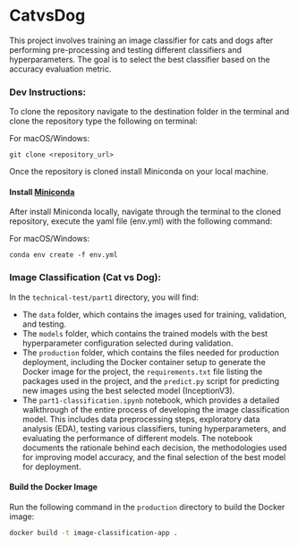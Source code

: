 # CatvsDog

This project involves training an image classifier for cats and dogs after performing pre-processing and testing different classifiers and hyperparameters. The goal is to select the best classifier based on the accuracy evaluation metric.

### Dev Instructions:
To clone the repository navigate to the destination folder in the terminal and clone the repository type the following on terminal:

For macOS/Windows:

```
git clone <repository_url>
```

Once the repository is cloned install Miniconda on your local machine.

#### **Install [Miniconda](https://docs.anaconda.com/free/miniconda/index.html)**

After install Miniconda locally, navigate through the terminal to the cloned repository, execute the yaml file (env.yml) with the following command:

For macOS/Windows:

```
conda env create -f env.yml
```

### Image Classification (Cat vs Dog):

In the `technical-test/part1` directory, you will find:
- The `data` folder, which contains the images used for training, validation, and testing.
- The `models` folder, which contains the trained models with the best hyperparameter configuration selected during validation.
- The `production` folder, which contains the files needed for production deployment, including the Docker container setup to generate the Docker image for the project, the `requirements.txt` file listing the packages used in the project, and the `predict.py` script for predicting new images using the best selected model (InceptionV3).
- The `part1-classification.ipynb` notebook, which provides a detailed walkthrough of the entire process of developing the image classification model. This includes data preprocessing steps, exploratory data analysis (EDA), testing various classifiers, tuning hyperparameters, and evaluating the performance of different models. The notebook documents the rationale behind each decision, the methodologies used for improving model accuracy, and the final selection of the best model for deployment.

#### Build the Docker Image

Run the following command in the `production` directory to build the Docker image:
```bash
docker build -t image-classification-app .
```